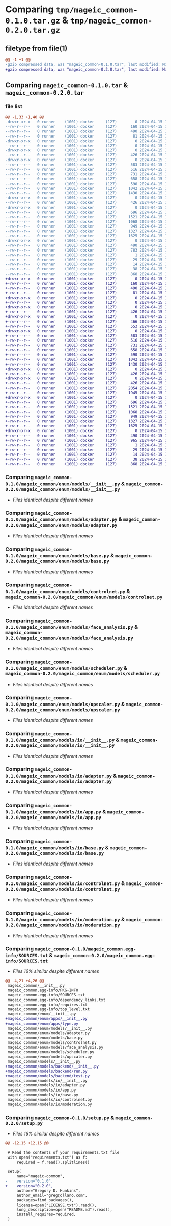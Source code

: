 # Comparing `tmp/mageic_common-0.1.0.tar.gz` & `tmp/mageic_common-0.2.0.tar.gz`

## filetype from file(1)

```diff
@@ -1 +1 @@
-gzip compressed data, was "mageic_common-0.1.0.tar", last modified: Mon Apr 15 15:56:50 2024, max compression
+gzip compressed data, was "mageic_common-0.2.0.tar", last modified: Mon Apr 15 16:57:01 2024, max compression
```

## Comparing `mageic_common-0.1.0.tar` & `mageic_common-0.2.0.tar`

### file list

```diff
@@ -1,33 +1,40 @@
-drwxr-xr-x   0 runner    (1001) docker     (127)        0 2024-04-15 15:56:50.861306 mageic_common-0.1.0/
--rw-r--r--   0 runner    (1001) docker     (127)      160 2024-04-15 15:56:44.000000 mageic_common-0.1.0/LICENSE.txt
--rw-r--r--   0 runner    (1001) docker     (127)      490 2024-04-15 15:56:50.861306 mageic_common-0.1.0/PKG-INFO
--rw-r--r--   0 runner    (1001) docker     (127)       81 2024-04-15 15:56:44.000000 mageic_common-0.1.0/README.md
-drwxr-xr-x   0 runner    (1001) docker     (127)        0 2024-04-15 15:56:50.857306 mageic_common-0.1.0/mageic_common/
--rw-r--r--   0 runner    (1001) docker     (127)        0 2024-04-15 15:56:44.000000 mageic_common-0.1.0/mageic_common/__init__.py
-drwxr-xr-x   0 runner    (1001) docker     (127)        0 2024-04-15 15:56:50.857306 mageic_common-0.1.0/mageic_common/enum/
--rw-r--r--   0 runner    (1001) docker     (127)      426 2024-04-15 15:56:44.000000 mageic_common-0.1.0/mageic_common/enum/__init__.py
-drwxr-xr-x   0 runner    (1001) docker     (127)        0 2024-04-15 15:56:50.857306 mageic_common-0.1.0/mageic_common/enum/models/
--rw-r--r--   0 runner    (1001) docker     (127)      583 2024-04-15 15:56:44.000000 mageic_common-0.1.0/mageic_common/enum/models/__init__.py
--rw-r--r--   0 runner    (1001) docker     (127)      516 2024-04-15 15:56:44.000000 mageic_common-0.1.0/mageic_common/enum/models/adapter.py
--rw-r--r--   0 runner    (1001) docker     (127)      731 2024-04-15 15:56:44.000000 mageic_common-0.1.0/mageic_common/enum/models/base.py
--rw-r--r--   0 runner    (1001) docker     (127)      658 2024-04-15 15:56:44.000000 mageic_common-0.1.0/mageic_common/enum/models/controlnet.py
--rw-r--r--   0 runner    (1001) docker     (127)      590 2024-04-15 15:56:44.000000 mageic_common-0.1.0/mageic_common/enum/models/face_analysis.py
--rw-r--r--   0 runner    (1001) docker     (127)     1042 2024-04-15 15:56:44.000000 mageic_common-0.1.0/mageic_common/enum/models/scheduler.py
--rw-r--r--   0 runner    (1001) docker     (127)     1430 2024-04-15 15:56:44.000000 mageic_common-0.1.0/mageic_common/enum/models/upscaler.py
-drwxr-xr-x   0 runner    (1001) docker     (127)        0 2024-04-15 15:56:50.857306 mageic_common-0.1.0/mageic_common/models/
--rw-r--r--   0 runner    (1001) docker     (127)      426 2024-04-15 15:56:44.000000 mageic_common-0.1.0/mageic_common/models/__init__.py
-drwxr-xr-x   0 runner    (1001) docker     (127)        0 2024-04-15 15:56:50.861306 mageic_common-0.1.0/mageic_common/models/io/
--rw-r--r--   0 runner    (1001) docker     (127)      696 2024-04-15 15:56:44.000000 mageic_common-0.1.0/mageic_common/models/io/__init__.py
--rw-r--r--   0 runner    (1001) docker     (127)     1521 2024-04-15 15:56:44.000000 mageic_common-0.1.0/mageic_common/models/io/adapter.py
--rw-r--r--   0 runner    (1001) docker     (127)     1068 2024-04-15 15:56:44.000000 mageic_common-0.1.0/mageic_common/models/io/app.py
--rw-r--r--   0 runner    (1001) docker     (127)      949 2024-04-15 15:56:44.000000 mageic_common-0.1.0/mageic_common/models/io/base.py
--rw-r--r--   0 runner    (1001) docker     (127)     1327 2024-04-15 15:56:44.000000 mageic_common-0.1.0/mageic_common/models/io/controlnet.py
--rw-r--r--   0 runner    (1001) docker     (127)     1625 2024-04-15 15:56:44.000000 mageic_common-0.1.0/mageic_common/models/io/moderation.py
-drwxr-xr-x   0 runner    (1001) docker     (127)        0 2024-04-15 15:56:50.861306 mageic_common-0.1.0/mageic_common.egg-info/
--rw-r--r--   0 runner    (1001) docker     (127)      490 2024-04-15 15:56:50.000000 mageic_common-0.1.0/mageic_common.egg-info/PKG-INFO
--rw-r--r--   0 runner    (1001) docker     (127)      783 2024-04-15 15:56:50.000000 mageic_common-0.1.0/mageic_common.egg-info/SOURCES.txt
--rw-r--r--   0 runner    (1001) docker     (127)        1 2024-04-15 15:56:50.000000 mageic_common-0.1.0/mageic_common.egg-info/dependency_links.txt
--rw-r--r--   0 runner    (1001) docker     (127)       29 2024-04-15 15:56:50.000000 mageic_common-0.1.0/mageic_common.egg-info/requires.txt
--rw-r--r--   0 runner    (1001) docker     (127)       14 2024-04-15 15:56:50.000000 mageic_common-0.1.0/mageic_common.egg-info/top_level.txt
--rw-r--r--   0 runner    (1001) docker     (127)       38 2024-04-15 15:56:50.861306 mageic_common-0.1.0/setup.cfg
--rw-r--r--   0 runner    (1001) docker     (127)      868 2024-04-15 15:56:44.000000 mageic_common-0.1.0/setup.py
+drwxr-xr-x   0 runner    (1001) docker     (127)        0 2024-04-15 16:57:01.374429 mageic_common-0.2.0/
+-rw-r--r--   0 runner    (1001) docker     (127)      160 2024-04-15 16:56:51.000000 mageic_common-0.2.0/LICENSE.txt
+-rw-r--r--   0 runner    (1001) docker     (127)      490 2024-04-15 16:57:01.374429 mageic_common-0.2.0/PKG-INFO
+-rw-r--r--   0 runner    (1001) docker     (127)       81 2024-04-15 16:56:51.000000 mageic_common-0.2.0/README.md
+drwxr-xr-x   0 runner    (1001) docker     (127)        0 2024-04-15 16:57:01.366429 mageic_common-0.2.0/mageic_common/
+-rw-r--r--   0 runner    (1001) docker     (127)        0 2024-04-15 16:56:51.000000 mageic_common-0.2.0/mageic_common/__init__.py
+drwxr-xr-x   0 runner    (1001) docker     (127)        0 2024-04-15 16:57:01.370429 mageic_common-0.2.0/mageic_common/enum/
+-rw-r--r--   0 runner    (1001) docker     (127)      426 2024-04-15 16:56:51.000000 mageic_common-0.2.0/mageic_common/enum/__init__.py
+drwxr-xr-x   0 runner    (1001) docker     (127)        0 2024-04-15 16:57:01.370429 mageic_common-0.2.0/mageic_common/enum/apps/
+-rw-r--r--   0 runner    (1001) docker     (127)      466 2024-04-15 16:56:51.000000 mageic_common-0.2.0/mageic_common/enum/apps/__init__.py
+-rw-r--r--   0 runner    (1001) docker     (127)      553 2024-04-15 16:56:51.000000 mageic_common-0.2.0/mageic_common/enum/apps/type.py
+drwxr-xr-x   0 runner    (1001) docker     (127)        0 2024-04-15 16:57:01.370429 mageic_common-0.2.0/mageic_common/enum/models/
+-rw-r--r--   0 runner    (1001) docker     (127)      583 2024-04-15 16:56:51.000000 mageic_common-0.2.0/mageic_common/enum/models/__init__.py
+-rw-r--r--   0 runner    (1001) docker     (127)      516 2024-04-15 16:56:51.000000 mageic_common-0.2.0/mageic_common/enum/models/adapter.py
+-rw-r--r--   0 runner    (1001) docker     (127)      731 2024-04-15 16:56:51.000000 mageic_common-0.2.0/mageic_common/enum/models/base.py
+-rw-r--r--   0 runner    (1001) docker     (127)      658 2024-04-15 16:56:51.000000 mageic_common-0.2.0/mageic_common/enum/models/controlnet.py
+-rw-r--r--   0 runner    (1001) docker     (127)      590 2024-04-15 16:56:51.000000 mageic_common-0.2.0/mageic_common/enum/models/face_analysis.py
+-rw-r--r--   0 runner    (1001) docker     (127)     1042 2024-04-15 16:56:51.000000 mageic_common-0.2.0/mageic_common/enum/models/scheduler.py
+-rw-r--r--   0 runner    (1001) docker     (127)     1430 2024-04-15 16:56:51.000000 mageic_common-0.2.0/mageic_common/enum/models/upscaler.py
+drwxr-xr-x   0 runner    (1001) docker     (127)        0 2024-04-15 16:57:01.370429 mageic_common-0.2.0/mageic_common/models/
+-rw-r--r--   0 runner    (1001) docker     (127)      426 2024-04-15 16:56:51.000000 mageic_common-0.2.0/mageic_common/models/__init__.py
+drwxr-xr-x   0 runner    (1001) docker     (127)        0 2024-04-15 16:57:01.370429 mageic_common-0.2.0/mageic_common/models/backend/
+-rw-r--r--   0 runner    (1001) docker     (127)      426 2024-04-15 16:56:51.000000 mageic_common-0.2.0/mageic_common/models/backend/__init__.py
+-rw-r--r--   0 runner    (1001) docker     (127)     2054 2024-04-15 16:56:51.000000 mageic_common-0.2.0/mageic_common/models/backend/run.py
+-rw-r--r--   0 runner    (1001) docker     (127)     1945 2024-04-15 16:56:51.000000 mageic_common-0.2.0/mageic_common/models/backend/test.py
+drwxr-xr-x   0 runner    (1001) docker     (127)        0 2024-04-15 16:57:01.374429 mageic_common-0.2.0/mageic_common/models/io/
+-rw-r--r--   0 runner    (1001) docker     (127)      696 2024-04-15 16:56:51.000000 mageic_common-0.2.0/mageic_common/models/io/__init__.py
+-rw-r--r--   0 runner    (1001) docker     (127)     1521 2024-04-15 16:56:51.000000 mageic_common-0.2.0/mageic_common/models/io/adapter.py
+-rw-r--r--   0 runner    (1001) docker     (127)     1068 2024-04-15 16:56:51.000000 mageic_common-0.2.0/mageic_common/models/io/app.py
+-rw-r--r--   0 runner    (1001) docker     (127)      949 2024-04-15 16:56:51.000000 mageic_common-0.2.0/mageic_common/models/io/base.py
+-rw-r--r--   0 runner    (1001) docker     (127)     1327 2024-04-15 16:56:51.000000 mageic_common-0.2.0/mageic_common/models/io/controlnet.py
+-rw-r--r--   0 runner    (1001) docker     (127)     1625 2024-04-15 16:56:51.000000 mageic_common-0.2.0/mageic_common/models/io/moderation.py
+drwxr-xr-x   0 runner    (1001) docker     (127)        0 2024-04-15 16:57:01.374429 mageic_common-0.2.0/mageic_common.egg-info/
+-rw-r--r--   0 runner    (1001) docker     (127)      490 2024-04-15 16:57:01.000000 mageic_common-0.2.0/mageic_common.egg-info/PKG-INFO
+-rw-r--r--   0 runner    (1001) docker     (127)      965 2024-04-15 16:57:01.000000 mageic_common-0.2.0/mageic_common.egg-info/SOURCES.txt
+-rw-r--r--   0 runner    (1001) docker     (127)        1 2024-04-15 16:57:01.000000 mageic_common-0.2.0/mageic_common.egg-info/dependency_links.txt
+-rw-r--r--   0 runner    (1001) docker     (127)       29 2024-04-15 16:57:01.000000 mageic_common-0.2.0/mageic_common.egg-info/requires.txt
+-rw-r--r--   0 runner    (1001) docker     (127)       14 2024-04-15 16:57:01.000000 mageic_common-0.2.0/mageic_common.egg-info/top_level.txt
+-rw-r--r--   0 runner    (1001) docker     (127)       38 2024-04-15 16:57:01.374429 mageic_common-0.2.0/setup.cfg
+-rw-r--r--   0 runner    (1001) docker     (127)      868 2024-04-15 16:56:51.000000 mageic_common-0.2.0/setup.py
```

### Comparing `mageic_common-0.1.0/mageic_common/enum/models/__init__.py` & `mageic_common-0.2.0/mageic_common/enum/models/__init__.py`

 * *Files identical despite different names*

### Comparing `mageic_common-0.1.0/mageic_common/enum/models/adapter.py` & `mageic_common-0.2.0/mageic_common/enum/models/adapter.py`

 * *Files identical despite different names*

### Comparing `mageic_common-0.1.0/mageic_common/enum/models/base.py` & `mageic_common-0.2.0/mageic_common/enum/models/base.py`

 * *Files identical despite different names*

### Comparing `mageic_common-0.1.0/mageic_common/enum/models/controlnet.py` & `mageic_common-0.2.0/mageic_common/enum/models/controlnet.py`

 * *Files identical despite different names*

### Comparing `mageic_common-0.1.0/mageic_common/enum/models/face_analysis.py` & `mageic_common-0.2.0/mageic_common/enum/models/face_analysis.py`

 * *Files identical despite different names*

### Comparing `mageic_common-0.1.0/mageic_common/enum/models/scheduler.py` & `mageic_common-0.2.0/mageic_common/enum/models/scheduler.py`

 * *Files identical despite different names*

### Comparing `mageic_common-0.1.0/mageic_common/enum/models/upscaler.py` & `mageic_common-0.2.0/mageic_common/enum/models/upscaler.py`

 * *Files identical despite different names*

### Comparing `mageic_common-0.1.0/mageic_common/models/io/__init__.py` & `mageic_common-0.2.0/mageic_common/models/io/__init__.py`

 * *Files identical despite different names*

### Comparing `mageic_common-0.1.0/mageic_common/models/io/adapter.py` & `mageic_common-0.2.0/mageic_common/models/io/adapter.py`

 * *Files identical despite different names*

### Comparing `mageic_common-0.1.0/mageic_common/models/io/app.py` & `mageic_common-0.2.0/mageic_common/models/io/app.py`

 * *Files identical despite different names*

### Comparing `mageic_common-0.1.0/mageic_common/models/io/base.py` & `mageic_common-0.2.0/mageic_common/models/io/base.py`

 * *Files identical despite different names*

### Comparing `mageic_common-0.1.0/mageic_common/models/io/controlnet.py` & `mageic_common-0.2.0/mageic_common/models/io/controlnet.py`

 * *Files identical despite different names*

### Comparing `mageic_common-0.1.0/mageic_common/models/io/moderation.py` & `mageic_common-0.2.0/mageic_common/models/io/moderation.py`

 * *Files identical despite different names*

### Comparing `mageic_common-0.1.0/mageic_common.egg-info/SOURCES.txt` & `mageic_common-0.2.0/mageic_common.egg-info/SOURCES.txt`

 * *Files 16% similar despite different names*

```diff
@@ -4,21 +4,26 @@
 mageic_common/__init__.py
 mageic_common.egg-info/PKG-INFO
 mageic_common.egg-info/SOURCES.txt
 mageic_common.egg-info/dependency_links.txt
 mageic_common.egg-info/requires.txt
 mageic_common.egg-info/top_level.txt
 mageic_common/enum/__init__.py
+mageic_common/enum/apps/__init__.py
+mageic_common/enum/apps/type.py
 mageic_common/enum/models/__init__.py
 mageic_common/enum/models/adapter.py
 mageic_common/enum/models/base.py
 mageic_common/enum/models/controlnet.py
 mageic_common/enum/models/face_analysis.py
 mageic_common/enum/models/scheduler.py
 mageic_common/enum/models/upscaler.py
 mageic_common/models/__init__.py
+mageic_common/models/backend/__init__.py
+mageic_common/models/backend/run.py
+mageic_common/models/backend/test.py
 mageic_common/models/io/__init__.py
 mageic_common/models/io/adapter.py
 mageic_common/models/io/app.py
 mageic_common/models/io/base.py
 mageic_common/models/io/controlnet.py
 mageic_common/models/io/moderation.py
```

### Comparing `mageic_common-0.1.0/setup.py` & `mageic_common-0.2.0/setup.py`

 * *Files 16% similar despite different names*

```diff
@@ -12,15 +12,15 @@
 
 # Read the contents of your requirements.txt file
 with open("requirements.txt") as f:
     required = f.read().splitlines()
 
 setup(
     name="mageic-common",
-    version="0.1.0",
+    version="0.2.0",
     author="Gregory D. Hunkins",
     author_email="greg@ollano.com",
     packages=find_packages(),
     license=open("LICENSE.txt").read(),
     long_description=open("README.md").read(),
     install_requires=required,
 )
```


